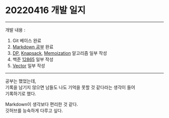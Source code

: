 # 20220416 개발 일지
***
개발 내용 :
1. Git 베이스 완료
2. [Markdown 공부](../etc/howToUseMarkdown.md) 완료
3. [DP](../algorithm/dp.md), [Knapsack](../algorithm/knapsack.md), [Memoization](../algorithm/memoization.md) 알고리즘 일부 작성
4. 백준 [12865](../code/12865.cpp) 일부 작성
5. [Vector](../data_structure/vector.md) 일부 작성
***
공부는 했었는데,  
기록을 남기지 않으면 남들도 나도 기억을 못할 것 같다라는 생각이 들어  
기록하기로 했다.

Markdown이 생각보다 편리한 것 같다.  
깃허브를 능숙하게 다루고 싶다.
